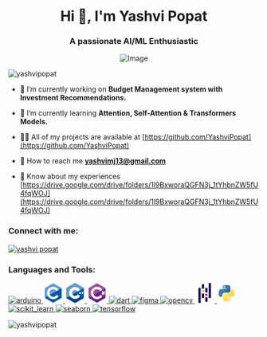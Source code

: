 <h1 align="center">Hi 👋, I'm Yashvi Popat</h1>
<h3 align="center">A passionate AI/ML Enthusiastic</h3>

<p align="center">
  <img src="https://github.com/user-attachments/assets/1670d864-cdd3-49e2-9ce0-31d6490afcba" alt="Image" />
</p>

<p align="left"> <img src="https://komarev.com/ghpvc/?username=yashvipopat&label=Profile%20views&color=0e75b6&style=flat" alt="yashvipopat" /> </p>

- 🔫 I’m currently working on **Budget Management system with Investment Recommendations.**

- 🌱 I’m currently learning **Attention, Self-Attention & Transformers Models.**

- 👨‍💻 All of my projects are available at [https://github.com/YashviPopat](https://github.com/YashviPopat)

- 📧 How to reach me **yashvimj13@gmail.com**

- 📄 Know about my experiences [https://drive.google.com/drive/folders/1l9BxworaQGFN3j_1tYhbnZW5fU4fqWOJ](https://drive.google.com/drive/folders/1l9BxworaQGFN3j_1tYhbnZW5fU4fqWOJ)

<h3 align="left">Connect with me:</h3>
<p align="left">
<a href="https://linkedin.com/in/yashvi popat" target="blank"><img align="center" src="https://raw.githubusercontent.com/rahuldkjain/github-profile-readme-generator/master/src/images/icons/Social/linked-in-alt.svg" alt="yashvi popat" height="30" width="40" /></a>
</p>

<h3 align="left">Languages and Tools:</h3>
<p align="left"> <a href="https://www.arduino.cc/" target="_blank" rel="noreferrer"> <img src="https://cdn.worldvectorlogo.com/logos/arduino-1.svg" alt="arduino" width="40" height="40"/> </a> <a href="https://www.cprogramming.com/" target="_blank" rel="noreferrer"> <img src="https://raw.githubusercontent.com/devicons/devicon/master/icons/c/c-original.svg" alt="c" width="40" height="40"/> </a> <a href="https://www.w3schools.com/cpp/" target="_blank" rel="noreferrer"> <img src="https://raw.githubusercontent.com/devicons/devicon/master/icons/cplusplus/cplusplus-original.svg" alt="cplusplus" width="40" height="40"/> </a> <a href="https://www.w3schools.com/cs/" target="_blank" rel="noreferrer"> <img src="https://raw.githubusercontent.com/devicons/devicon/master/icons/csharp/csharp-original.svg" alt="csharp" width="40" height="40"/> </a> <a href="https://dart.dev" target="_blank" rel="noreferrer"> <img src="https://www.vectorlogo.zone/logos/dartlang/dartlang-icon.svg" alt="dart" width="40" height="40"/> </a> <a href="https://www.figma.com/" target="_blank" rel="noreferrer"> <img src="https://www.vectorlogo.zone/logos/figma/figma-icon.svg" alt="figma" width="40" height="40"/> </a> <a href="https://opencv.org/" target="_blank" rel="noreferrer"> <img src="https://www.vectorlogo.zone/logos/opencv/opencv-icon.svg" alt="opencv" width="40" height="40"/> </a> <a href="https://pandas.pydata.org/" target="_blank" rel="noreferrer"> <img src="https://raw.githubusercontent.com/devicons/devicon/2ae2a900d2f041da66e950e4d48052658d850630/icons/pandas/pandas-original.svg" alt="pandas" width="40" height="40"/> </a> <a href="https://www.python.org" target="_blank" rel="noreferrer"> <img src="https://raw.githubusercontent.com/devicons/devicon/master/icons/python/python-original.svg" alt="python" width="40" height="40"/> </a> <a href="https://scikit-learn.org/" target="_blank" rel="noreferrer"> <img src="https://upload.wikimedia.org/wikipedia/commons/0/05/Scikit_learn_logo_small.svg" alt="scikit_learn" width="40" height="40"/> </a> <a href="https://seaborn.pydata.org/" target="_blank" rel="noreferrer"> <img src="https://seaborn.pydata.org/_images/logo-mark-lightbg.svg" alt="seaborn" width="40" height="40"/> </a> <a href="https://www.tensorflow.org" target="_blank" rel="noreferrer"> <img src="https://www.vectorlogo.zone/logos/tensorflow/tensorflow-icon.svg" alt="tensorflow" width="40" height="40"/> </a> </p>

<p><img align="center" src="https://github-readme-stats.vercel.app/api/top-langs?username=yashvipopat&show_icons=true&locale=en&layout=compact" alt="yashvipopat" /></p>
